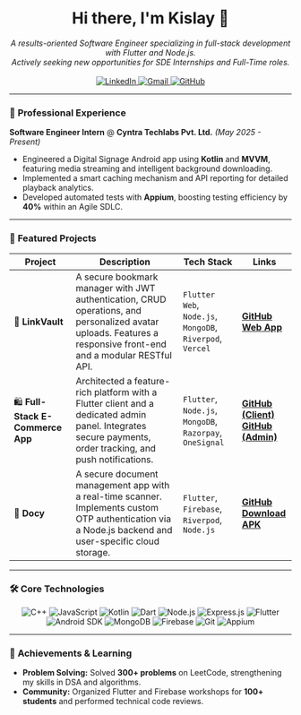 <h1 align="center">Hi there, I'm Kislay 👋</h1>

<p align="center">
  <em>A results-oriented Software Engineer specializing in full-stack development with Flutter and Node.js. <br/> Actively seeking new opportunities for SDE Internships and Full-Time roles.</em>
  <br/><br/>
  <a href="[https://www.linkedin.com/in/kislay](https://www.linkedin.com/in/kislay-74000b228/)">
    <img src="https://img.shields.io/badge/LinkedIn-0077B5?style=for-the-badge&logo=linkedin&logoColor=white" alt="LinkedIn"/>
  </a>
  <a href="mailto:kislayk12@gmail.com">
    <img src="https://img.shields.io/badge/Email-D14836?style=for-the-badge&logo=gmail&logoColor=white" alt="Gmail"/>
  </a>
  <a href="https://github.com/fang69x">
    <img src="https://img.shields.io/badge/GitHub-181717?style=for-the-badge&logo=github&logoColor=white" alt="GitHub"/>
  </a>
</p>

---

### 💼 **Professional Experience**

**Software Engineer Intern** @ **Cyntra Techlabs Pvt. Ltd.** _(May 2025 - Present)_ 
- Engineered a Digital Signage Android app using **Kotlin** and **MVVM**, featuring media streaming and intelligent background downloading.
- Implemented a smart caching mechanism and API reporting for detailed playback analytics.
- Developed automated tests with **Appium**, boosting testing efficiency by **40%** within an Agile SDLC.

---

### 🚀 **Featured Projects**

| Project                                    | Description                                                                                                                                                                | Tech Stack                                                     | Links                                                                                                                                            |
| ------------------------------------------ | -------------------------------------------------------------------------------------------------------------------------------------------------------------------------- | -------------------------------------------------------------- | ------------------------------------------------------------------------------------------------------------------------------------------------ |
| 🔖 **LinkVault**                    | A secure bookmark manager with JWT authentication, CRUD operations, and personalized avatar uploads. Features a responsive front-end and a modular RESTful API. | `Flutter Web`, `Node.js`, `MongoDB`, `Riverpod`, `Vercel`          | [**GitHub**](https://github.com/fang69x/linkvault) <br/> [**Web App**](https://link-vault-avfk09q52-fang69xs-projects.vercel.app/)         |
| 🛍️ **Full-Stack E-Commerce App**  | Architected a feature-rich platform with a Flutter client and a dedicated admin panel. Integrates secure payments, order tracking, and push notifications. | `Flutter`, `Node.js`, `MongoDB`, `Razorpay`, `OneSignal`       | [**GitHub (Client)**](https://github.com/fang69x/eCommerceApp) <br/> [**GitHub (Admin)**](https://github.com/fang69x/eCommerceApp)  |
| 📄 **Docy**                           | A secure document management app with a real-time scanner. Implements custom OTP authentication via a Node.js backend and user-specific cloud storage.     | `Flutter`, `Firebase`, `Riverpod`, `Node.js`                     | [**GitHub**](https://github.com/fang69x/Docy) <br/> [**Download APK**](https://github.com/fang69x/Docy/releases/download/v1.0.0/Docyy.apk)        |

---

### 🛠️ **Core Technologies**

<p align="center">
  <img src="https://img.shields.io/badge/C++-00599C?style=flat-square&logo=c%2B%2B&logoColor=white" alt="C++"/>
  <img src="https://img.shields.io/badge/JavaScript-F7DF1E?style=flat-square&logo=javascript&logoColor=black" alt="JavaScript"/>
  <img src="https://img.shields.io/badge/Kotlin-7F52FF?style=flat-square&logo=kotlin&logoColor=white" alt="Kotlin"/>
  <img src="https://img.shields.io/badge/Dart-0175C2?style=flat-square&logo=dart&logoColor=white" alt="Dart"/>
  <img src="https://img.shields.io/badge/Node.js-339933?style=flat-square&logo=node.js&logoColor=white" alt="Node.js"/>
  <img src="https://img.shields.io/badge/Express.js-000000?style=flat-square&logo=express&logoColor=white" alt="Express.js"/>
  <img src="https://img.shields.io/badge/Flutter-02569B?style=flat-square&logo=flutter&logoColor=white" alt="Flutter"/>
  <img src="https://img.shields.io/badge/Android-3DDC84?style=flat-square&logo=android&logoColor=white" alt="Android SDK"/>
  <img src="https://img.shields.io/badge/MongoDB-47A248?style=flat-square&logo=mongodb&logoColor=white" alt="MongoDB"/>
  <img src="https://img.shields.io/badge/Firebase-FFCA28?style=flat-square&logo=firebase&logoColor=black" alt="Firebase"/>
  <img src="https://img.shields.io/badge/Git-F05032?style=flat-square&logo=git&logoColor=white" alt="Git"/>
  <img src="https://img.shields.io/badge/Appium-DA6262?style=flat-square&logo=appium&logoColor=white" alt="Appium"/>
</p>

---

### 🌱 **Achievements & Learning**

-   **Problem Solving:** Solved **300+ problems** on LeetCode, strengthening my skills in DSA and algorithms.
-   **Community:** Organized Flutter and Firebase workshops for **100+ students** and performed technical code reviews.

